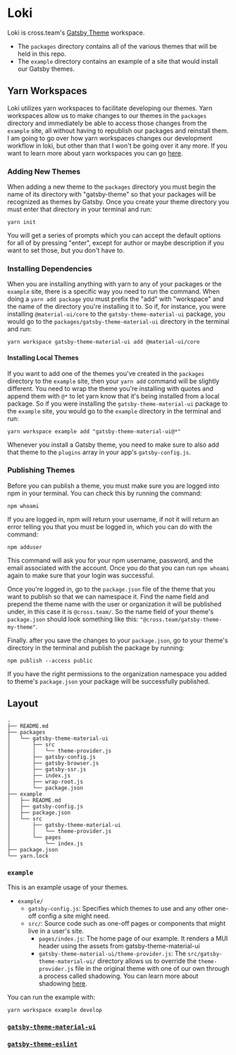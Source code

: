 # Loki

Loki is cross.team's [Gatsby Theme](https://www.gatsbyjs.org/docs/themes/) workspace.
- The `packages` directory contains all of the various themes that will be held in this repo.
- The `example` directory contains an example of a site that would install our Gatsby themes.

## Yarn Workspaces

Loki utilizes yarn workspaces to facilitate developing our themes. Yarn workspaces allow us to make changes to our themes in the `packages` directory and immediately be able to access those changes from the `example` site, all without having to republish our packages and reinstall them. I am going to go over how yarn workspaces changes our development workflow in loki, but other than that I won't be going over it any more. If you want to learn more about yarn workspaces you can go [here](https://yarnpkg.com/lang/en/docs/workspaces/).

### Adding New Themes

When adding a new theme to the `packages` directory you must begin the name of its directory with "gatsby-theme" so that your packages will be recognized as themes by Gatsby. Once you create your theme directory you must enter that directory in your terminal and run:

```yarn init```

You will get a series of prompts which you can accept the default options for all of by pressing "enter", except for author or maybe description if you want to set those, but you don't have to.

### Installing Dependencies

When you are installing anything with yarn to any of your packages or the `example` site, there is a specific way you need to run the command. When doing a `yarn add package` you must prefix the "add" with "workspace" and the name of the directory you're installing it to. So if, for instance, you were installing `@material-ui/core` to the `gatsby-theme-material-ui` package, you would go to the `packages/gatsby-theme-material-ui` directory in the terminal and run:

```yarn workspace gatsby-theme-material-ui add @material-ui/core```

#### Installing Local Themes

If you want to add one of the themes you've created in the `packages` directory to the `example` site, then your `yarn add` command will be slightly different. You need to wrap the theme you're installing with quotes and append them with `@*` to let yarn know that it's being installed from a local package. So if you were installing the `gatsby-theme-material-ui` package to the `example` site, you would go to the `example` directory in the terminal and run:

```yarn workspace example add "gatsby-theme-material-ui@*"```

Whenever you install a Gatsby theme, you need to make sure to also add that theme to the `plugins` array in your app's `gatsby-config.js`.

### Publishing Themes

Before you can publish a theme, you must make sure you are logged into npm in your terminal. You can check this by running the command:

```npm whoami```

If you are logged in, npm will return your username, if not it will return an error telling you that you must be logged in, which you can do with the command:

```npm adduser```

This command will ask you for your npm username, password, and the email associated with the account. Once you do that you can run `npm whoami` again to make sure that your login was successful.

Once you're logged in, go to the `package.json` file of the theme that you want to publish so that we can namespace it. Find the name field and prepend the theme name with the user or organization it will be published under, in this case it is `@cross.team/`. So the name field of your theme's `package.json` should look something like this: `"@cross.team/gatsby-theme-my-theme"`.

Finally. after you save the changes to your `package.json`, go to your theme's directory in the terminal and publish the package by running:

```npm publish --access public```

If you have the right permissions to the organization namespace you added to theme's `package.json` your package will be successfully published.

## Layout

```shell
.
├── README.md
├── packages
│   └── gatsby-theme-material-ui
│       ├── src
│       │   └── theme-provider.js
│       ├── gatsby-config.js
│       ├── gatsby-browser.js
│       ├── gatsby-ssr.js
│       ├── index.js
│       ├── wrap-root.js
│       └── package.json
├── example
│   ├── README.md
│   ├── gatsby-config.js
│   ├── package.json
│   └── src
│       ├── gatsby-theme-material-ui
│       │   └── theme-provider.js
│       └── pages
│           └── index.js
├── package.json
└── yarn.lock
```

### `example`

This is an example usage of your themes.

- `example/`
  - `gatsby-config.js`: Specifies which themes to use and any other one-off config a site might need.
  - `src/`: Source code such as one-off pages or components that might live in
    a user's site.
    - `pages/index.js`: The home page of our example. It renders a MUI header using the assets from gatsby-theme-material-ui
    - `gatsby-theme-material-ui/theme-provider.js`: The `src/gatsby-theme-material-ui/` directory allows us to override the `theme-provider.js` file in the original theme with one of our own through a process called shadowing. You can learn more about shadowing [here](https://www.gatsbyjs.org/docs/themes/shadowing/).

You can run the example with:

```shell
yarn workspace example develop
```

### [`gatsby-theme-material-ui`](https://github.com/cross-team/loki/tree/master/packages/gatsby-theme-material-ui)

### [`gatsby-theme-eslint`](https://github.com/cross-team/loki/tree/master/packages/gatsby-theme-eslint)

